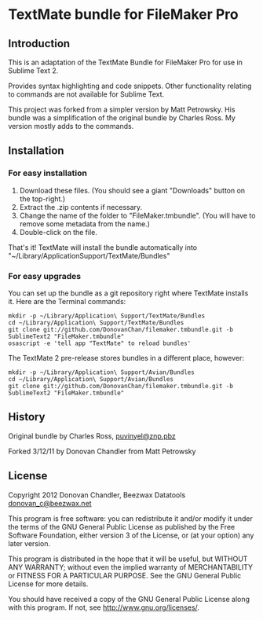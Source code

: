 # TextMate bundle for FileMaker Pro

## Introduction

This is an adaptation of the TextMate Bundle for FileMaker Pro for use in Sublime Text 2.

Provides syntax highlighting and code snippets. Other functionality relating to commands are not available for Sublime Text.

This project was forked from a simpler version by Matt Petrowsky.  His bundle was a simplification of the original bundle by Charles Ross. My version mostly adds to the commands.

## Installation

### For easy installation

1. Download these files. (You should see a giant "Downloads" button on the top-right.)
1. Extract the .zip contents if necessary.
1. Change the name of the folder to "FileMaker.tmbundle". (You will have to remove some metadata from the name.)
1. Double-click on the file.

That's it! TextMate will install the bundle automatically into "~/Library/ApplicationSupport/TextMate/Bundles"

### For easy upgrades

You can set up the bundle as a git repository right where TextMate installs it. Here are the Terminal commands:

	mkdir -p ~/Library/Application\ Support/TextMate/Bundles
	cd ~/Library/Application\ Support/TextMate/Bundles
	git clone git://github.com/DonovanChan/filemaker.tmbundle.git -b SublimeText2 "FileMaker.tmbundle"
	osascript -e 'tell app "TextMate" to reload bundles'

The TextMate 2 pre-release stores bundles in a different place, however:

	mkdir -p ~/Library/Application\ Support/Avian/Bundles
	cd ~/Library/Application\ Support/Avian/Bundles
	git clone git://github.com/DonovanChan/filemaker.tmbundle.git -b SublimeText2 "FileMaker.tmbundle"

## History

Original bundle by Charles Ross, puvinyel@znp.pbz

Forked 3/12/11 by Donovan Chandler from Matt Petrowsky

## License

Copyright 2012  Donovan Chandler, Beezwax Datatools
donovan_c@beezwax.net

This program is free software: you can redistribute it and/or modify
it under the terms of the GNU General Public License as published by
the Free Software Foundation, either version 3 of the License, or
(at your option) any later version.

This program is distributed in the hope that it will be useful,
but WITHOUT ANY WARRANTY; without even the implied warranty of
MERCHANTABILITY or FITNESS FOR A PARTICULAR PURPOSE.  See the
GNU General Public License for more details.

You should have received a copy of the GNU General Public License
along with this program.  If not, see <http://www.gnu.org/licenses/>.

